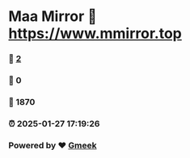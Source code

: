 # Maa Mirror :link: https://www.mmirror.top 
### :page_facing_up: [2](https://www.mmirror.top/tag.html) 
### :speech_balloon: 0 
### :hibiscus: 1870 
### :alarm_clock: 2025-01-27 17:19:26 
### Powered by :heart: [Gmeek](https://github.com/Meekdai/Gmeek)
